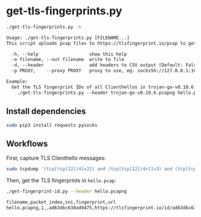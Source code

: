 # get-tls-fingerprints.py

```sh
./get-tls-fingerprints.py -h
```
```txt
Usage: ./get-tls-fingerprints.py [FILENAME...]
This script uploads pcap files to https://tlsfingerprint.io/pcap to get TLS fingerprint IDs. By default, print results to stdout and log to stderr.

  -h, --help                   show this help
  -o filename, --out filename  write to file
  -d, --header                 add headers to CSV output (Default: False)
  -p PROXY,    --proxy PROXY   proxy to use, eg. socks5h://127.0.0.1:1080

Example:
  Get the TLS fingerprint IDs of all Clienthellos in trojan-go-v0.10.6.pcapng hello.pcapng:
    ./get-tls-fingerprints.py --header trojan-go-v0.10.6.pcapng hello.pcapng
```

## Install dependencies

```sh
sudo pip3 install requests pysocks
```

## Workflows

First, capture TLS Clienthello messages:

```sh
sudo tcpdump '(tcp[tcp[12]/4]=22) and (tcp[tcp[12]/4+1]=3) and (tcp[tcp[12]/4+5]=1) and (tcp[tcp[12]/4+9]=3)' -Uw "hello.pcap"
```

Then, get the TLS fingerprints in `hello.pcap`:

```sh
./get-fingerprint-id.py --header hello.pcapng
```
```txt
filename,packet_index,sni,fingerprint,url
hello.pcapng,1,,ad63dbc630ad9475,https://tlsfingerprint.io/id/ad63dbc630ad9475
```
